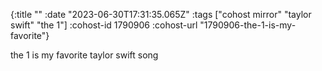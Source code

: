 {:title ""
 :date "2023-06-30T17:31:35.065Z"
 :tags ["cohost mirror" "taylor swift" "the 1"]
 :cohost-id 1790906
 :cohost-url "1790906-the-1-is-my-favorite"}

the 1 is my favorite taylor swift song